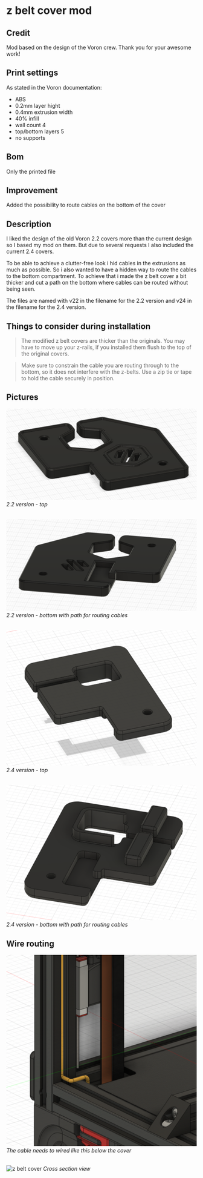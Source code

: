 # z belt cover mod
## Credit
Mod based on the design of the Voron crew.
Thank you for your awesome work!
## Print settings
As stated in the Voron documentation:
* ABS
* 0.2mm layer hight
* 0.4mm extrusion width
* 40% infill
* wall count 4
* top/bottom layers 5
* no supports

## Bom
Only the printed file
## Improvement
Added the possibility to route cables on the bottom of the cover
## Description
I liked the design of the old Voron 2.2 covers more than the current design so I based my mod on them. But due to several requests I also included the current 2.4 covers.

To be able to achieve a clutter-free look i hid cables in the extrusions as much as possible.
So i also wanted to have a hidden way to route the cables to the bottom compartment. To achieve that i made
the z belt cover a bit thicker and cut a path on the bottom where cables can be routed without being seen.

The files are named with v22 in the filename for the 2.2 version and v24 in the filename for the 2.4 version.

## Things to consider during installation
> The modified z belt covers are thicker than the originals. You may have to move up your z-rails, if you installed them flush to the top of the original covers.

> Make sure to constrain the cable you are routing through to the bottom, so it does not interfere with the z-belts. Use a zip tie or tape to hold the cable securely in position.
## Pictures
![z belt cover 2.2 top](img/z_belt_cover_mod_v22_img_0.png)
*2.2 version - top*
&nbsp;<br/>
&nbsp;<br/>

![z belt cover 2.2 bottom](img/z_belt_cover_mod_v22_img_1.png)
*2.2 version - bottom with path for routing cables*
&nbsp;<br/>
&nbsp;<br/>

![z belt cover 2.4 top](img/z_belt_cover_mod_v24_img_0.png)
*2.4 version - top*
&nbsp;<br/>
&nbsp;<br/>

![z belt cover 2.4 bottom](img/z_belt_cover_mod_v24_img_1.png)
*2.4 version - bottom with path for routing cables*

## Wire routing
![z belt cover](img/z_belt_cover_mod_cable_routing.png)
*The cable needs to wired like this below the cover*
&nbsp;<br/>
&nbsp;<br/>

![z belt cover](img/z_belt_cover_mod_cross_section_view.png)
*Cross section view*
